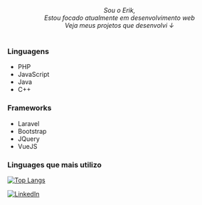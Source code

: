 <p align="center">
    <i>
        Sou o Erik,<br>
        Estou focado atualmente em desenvolvimento web <br>
        Veja meus projetos que desenvolvi ↓<br>
    </i><br>
</p>

### Linguagens
- PHP
- JavaScript
- Java
- C++

### Frameworks
- Laravel
- Bootstrap
- JQuery
- VueJS

### Linguages que mais utilizo
[![Top Langs](https://github-readme-stats.vercel.app/api/top-langs/?username=erik-monteiro&layout=compact&theme=midnight-purple)](https://github.com/erik-monteiro)



<a href="https://www.linkedin.com/in/erik-monteiro-a303ab1a6/">
    <img src="https://img.shields.io/badge/LinkedIn-blue?style=flat-square&logo=linkedin" alt="LinkedIn">
</a>



